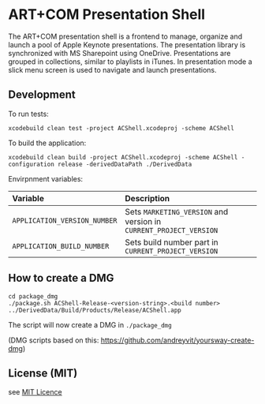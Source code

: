# ART+COM Presentation Shell

The ART+COM presentation shell is a frontend to manage, organize and launch a pool of Apple Keynote presentations. The presentation library is synchronized with MS Sharepoint using OneDrive. Presentations are grouped in collections, similar to playlists in iTunes. In presentation mode a slick menu screen is used to navigate and launch presentations.

## Development

To run tests:

    xcodebuild clean test -project ACShell.xcodeproj -scheme ACShell

To build the application:

    xcodebuild clean build -project ACShell.xcodeproj -scheme ACShell -configuration release -derivedDataPath ./DerivedData

Envirpnment variables:

| Variable                     | Description                                                       |
| :--------------------------- | :---------------------------------------------------------------- |
| `APPLICATION_VERSION_NUMBER` | Sets `MARKETING_VERSION` and version in `CURRENT_PROJECT_VERSION` |
| `APPLICATION_BUILD_NUMBER`   | Sets build number part in `CURRENT_PROJECT_VERSION`               |

## How to create a DMG

    cd package_dmg
    ./package.sh ACShell-Release-<version-string>.<build number> ../DerivedData/Build/Products/Release/ACShell.app

The script will now create a DMG in `./package_dmg`

(DMG scripts based on this: <https://github.com/andreyvit/yoursway-create-dmg>)

## License (MIT)

see [MIT Licence](./LICENSE)
